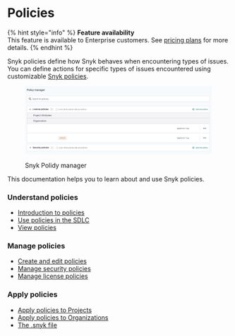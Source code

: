 # Policies

{% hint style="info" %}
**Feature availability**\
This feature is available to Enterprise customers. See [pricing plans](https://snyk.io/plans/) for more details.
{% endhint %}

Snyk policies define how Snyk behaves when encountering types of issues. You can define actions for specific types of issues encountered using customizable [Snyk policies](./).

<div align="left">

<figure><img src="../../.gitbook/assets/image (112) (1) (1) (1) (1) (1) (1) (1) (1) (1) (1) (2) (1) (2).png" alt="Snyk Polidy manager"><figcaption><p>Snyk Polidy manager</p></figcaption></figure>

</div>

This documentation helps you to learn about and use Snyk policies.

### Understand policies

* [Introduction to policies](shared-policies-overview.md)
* [Use policies in the SDLC](use-policies-in-the-sdlc.md)
* [View policies](view-policies.md)

### Manage policies

* [Create and edit policies](create-and-edit-policies.md)
* [Manage security policies](security-policies/)
* [Manage license policies](license-policies/)

### Apply policies

* [Apply policies to Projects](apply-a-policy-to-projects.md)
* [Apply policies to Organizations](apply-a-policy-to-organizations.md)
* [The .snyk file](the-.snyk-file.md)
